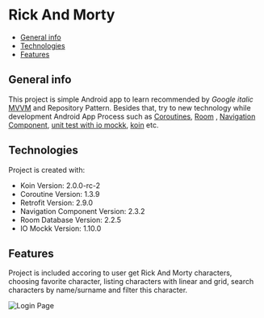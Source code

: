 # Rick And Morty
* [General info](#general-info)
* [Technologies](#technologies)
* [Features](#features)

## General info
This project is simple Android app to learn recommended by *Google italic* [MVVM](https://developer.android.com/jetpack/guide)
and  Repository Pattern. Besides that, try to new technology while development Android App Process
such as [Coroutines](https://developer.android.com/kotlin/coroutines), [Room](https://developer.android.com/training/data-storage/room)
, [Navigation Component](https://developer.android.com/guide/navigation/navigation-getting-started),
[unit test with io mockk](https://mockk.io/), [koin](https://insert-koin.io/) etc.



## Technologies
Project is created with:
* Koin Version: 2.0.0-rc-2
* Coroutine Version: 1.3.9
* Retrofit Version: 2.9.0
* Navigation Component Version: 2.3.2
* Room Database Version: 2.2.5
* IO Mockk Version: 1.10.0

## Features
Project is included accoring to user get Rick And Morty characters, choosing favorite character,
listing characters with linear and grid, search characters by name/surname  and filter this character.

![Login Page](drawable/giris.png?raw=true "Login Page")

